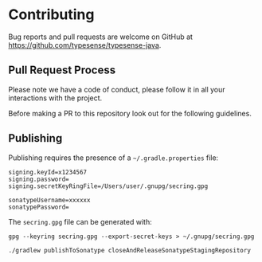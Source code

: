 # Contributing

Bug reports and pull requests are welcome on GitHub at https://github.com/typesense/typesense-java.


## Pull Request Process

Please note we have a code of conduct, please follow it in all your interactions with the project.

Before making a PR to this repository look out for the following guidelines.

## Publishing

Publishing requires the presence of a `~/.gradle.properties` file:

```shell
signing.keyId=x1234567
signing.password=
signing.secretKeyRingFile=/Users/user/.gnupg/secring.gpg

sonatypeUsername=xxxxxx
sonatypePassword=
```

The `secring.gpg` file can be generated with:

```shell
gpg --keyring secring.gpg --export-secret-keys > ~/.gnupg/secring.gpg
```

```shell
./gradlew publishToSonatype closeAndReleaseSonatypeStagingRepository
```

